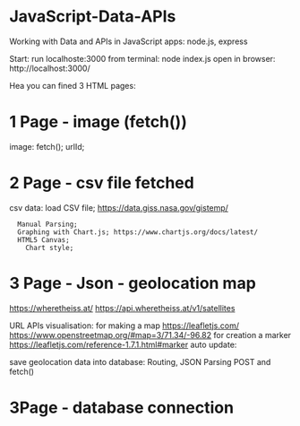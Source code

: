 # JavaScript-Data-APIs
Working with Data and APIs in JavaScript
apps: node.js, express

Start: 
run  localhoste:3000 from terminal: node index.js
open in browser: http://localhost:3000/

Hea you can fined  3 HTML pages:

# 1 Page - image (fetch())
  image:
      fetch();
      urlId;
 # 2 Page - csv file fetched
  csv data:
      load CSV file; https://data.giss.nasa.gov/gistemp/

      Manual Parsing;
      Graphing with Chart.js; https://www.chartjs.org/docs/latest/
      HTML5 Canvas;
        Chart style;


# 3 Page - Json - geolocation map

https://wheretheiss.at/
https://api.wheretheiss.at/v1/satellites

URL APIs visualisation: 
 for making a map      https://leafletjs.com/ 
                       https://www.openstreetmap.org/#map=3/71.34/-96.82
for creation a marker  https://leafletjs.com/reference-1.7.1.html#marker
auto update: 

save geolocation data into database:
Routing,
JSON Parsing
POST and fetch()




# 3Page - database connection 




